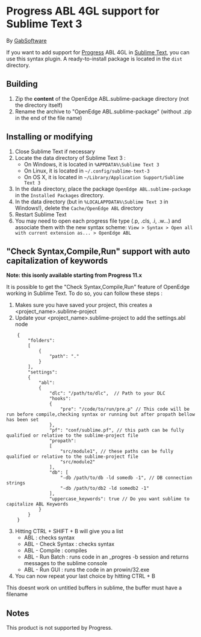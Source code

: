# Progress ABL 4GL support for Sublime Text 3

By [GabSoftware](http://www.gabsoftware.com/)

If you want to add support for [Progress](http://www.progress.com/) ABL 4GL in [Sublime Text](http://www.sublimetext.com/), you can use this syntax plugin.
A ready-to-install package is located in the `dist` directory.

## Building

1. Zip the **content** of the OpenEdge ABL.sublime-package directory (not the directory itself)
2. Rename the archive to "OpenEdge ABL.sublime-package" (without .zip in the end of the file name)

## Installing or modifying

1. Close Sublime Text if necessary
2. Locate the data directory of Sublime Text 3 :
   * On Windows, it is located in `%APPDATA%\Sublime Text 3`
   * On Linux, it is located in `~/.config/sublime-text-3`
   * On OS X, it is located in `~/Library/Application Support/Sublime Text 3`
3. In the data directory, place the package `OpenEdge ABL.sublime-package` in the `Installed Packages` directory.
4. In the data directory (but in `%LOCALAPPDATA%\Sublime Text 3` in Windows!), delete the `Cache/OpenEdge ABL` directory
5. Restart Sublime Text
6. You may need to open each progress file type (.p, .cls, .i, .w...) and associate them with the new syntax scheme:
   `View > Syntax > Open all with current extension as... > OpenEdge ABL`

## "Check Syntax,Compile,Run" support with auto capitalization of keywords

**Note: this isonly available starting from Progress 11.x**

It is possible to get the "Check Syntax,Compile,Run" feature of OpenEdge working in Sublime Text. To do so, you can follow these steps :

1. Makes sure you have saved your project, this creates a <project_name>.sublime-project
2. Update your <project_name>.sublime-project to add the settings.abl node
```
	{  
		"folders":  
		[  
			{  
				"path": "."  
			}  
		],  
		"settings":  
		{  
			"abl":  
			{  
				"dlc": "/path/to/dlc",  // Path to your DLC   
				"hooks":  
				{  
					"pre": "/code/to/run/pre.p" // This code will be run before compile,checking syntax or running but after propath bellow has been set  
				},  
				"pf": "conf/sublime.pf", // this path can be fully qualified or relative to the sublime-project file  
				"propath":  
				[  
					"src/module1", // these paths can be fully qualified or relative to the sublime-project file  
					"src/module2"  
				],  
				"db": [
					"-db /path/to/db -ld somedb -1", // DB connection strings
					"-db /path/to/db2 -ld somedb2 -1"
				],
				"uppercase_keywords": true // Do you want sublime to capitalize ABL Keywords  
			}  
		}  
	}
```
3. Hitting CTRL + SHIFT + B will give you a list
	- ABL                  : checks syntax
	- ABL - Check Syntax   : checks syntax
	- ABL - Compile        : compiles
	- ABL - Run Batch      : runs code in an \_progres -b session and returns messages to the sublime console
	- ABL - Run GUI        : runs the code in an prowin/32.exe
3. You can now repeat your last choice by hitting CTRL + B

This doesnt work on untitled buffers in sublime, the buffer must have a filename

## Notes

This product is not supported by Progress.
